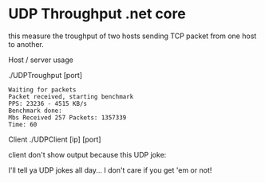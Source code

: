 # UDP Throughput .net core

this measure the troughput of two hosts sending TCP packet from one host to another.

Host / server usage


./UDPTroughput [port]

```text
Waiting for packets
Packet received, starting benchmark
PPS: 23236 - 4515 KB/s
Benchmark done: 
Mbs Received 257 Packets: 1357339
Time: 60
```

Client 
./UDPClient [ip] [port]


client don't show output because this UDP joke:

I'll tell ya UDP jokes all day...
I don't care if you get 'em or not!
